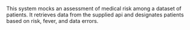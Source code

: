 This system mocks an assessment of medical risk among a dataset of patients. It retrieves data from the supplied api and designates patients based on risk, fever, and data errors.
